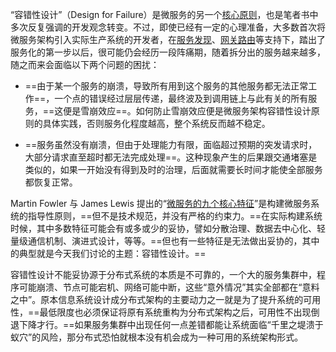 
“容错性设计”（Design for Failure）是微服务的另一个[核心原则](https://icyfenix.cn/architecture/architect-history/microservices.html)，也是笔者书中多次反复强调的开发观念转变。不过，即使已经有一定的心理准备，大多数首次将微服务架构引入实际生产系统的开发者，在[服务发现](https://icyfenix.cn/distribution/connect/service-discovery.html)、[网关路由](https://icyfenix.cn/distribution/connect/service-routing.html)等支持下，踏出了服务化的第一步以后，很可能仍会经历一段阵痛期，随着拆分出的服务越来越多，随之而来会面临以下两个问题的困扰：

- ==由于某一个服务的崩溃，导致所有用到这个服务的其他服务都无法正常工作==，一个点的错误经过层层传递，最终波及到调用链上与此有关的所有服务，==这便是雪崩效应==。如何防止雪崩效应便是微服务架构容错性设计原则的具体实践，否则服务化程度越高，整个系统反而越不稳定。

- ==服务虽然没有崩溃，但由于处理能力有限，面临超过预期的突发请求时，大部分请求直至超时都无法完成处理==。这种现象产生的后果跟交通堵塞是类似的，如果一开始没有得到及时的治理，后面就需要长时间才能使全部服务都恢复正常。

Martin Fowler 与 James Lewis 提出的“[微服务的九个核心特征](https://icyfenix.cn/architecture/architect-history/microservices.html)”是构建微服务系统的指导性原则，==但不是技术规范，并没有严格的约束力。==在实际构建系统时候，其中多数特征可能会有或多或少的妥协，譬如分散治理、数据去中心化、轻量级通信机制、演进式设计，等等。==但也有一些特征是无法做出妥协的，其中的典型就是今天我们讨论的主题：容错性设计。==

容错性设计不能妥协源于分布式系统的本质是不可靠的，一个大的服务集群中，程序可能崩溃、节点可能宕机、网络可能中断，这些“意外情况”其实全部都在“意料之中”。原本信息系统设计成分布式架构的主要动力之一就是为了提升系统的可用性，==最低限度也必须保证将原有系统重构为分布式架构之后，可用性不出现倒退下降才行。==如果服务集群中出现任何一点差错都能让系统面临“千里之堤溃于蚁穴”的风险，那分布式恐怕就根本没有机会成为一种可用的系统架构形式。